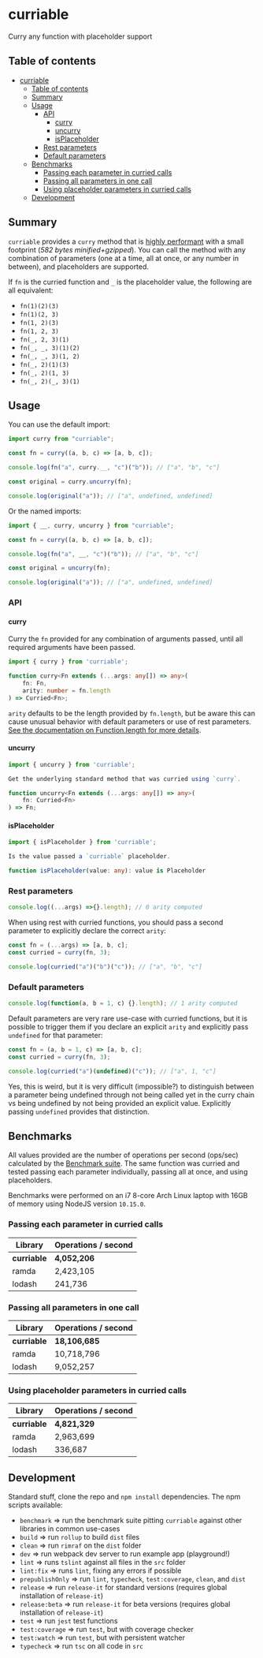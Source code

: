 # curriable

Curry any function with placeholder support

## Table of contents

- [curriable](#curriable)
  - [Table of contents](#Table-of-contents)
  - [Summary](#Summary)
  - [Usage](#Usage)
    - [API](#API)
      - [curry](#curry)
      - [uncurry](#uncurry)
      - [isPlaceholder](#isPlaceholder)
    - [Rest parameters](#Rest-parameters)
    - [Default parameters](#Default-parameters)
  - [Benchmarks](#Benchmarks)
    - [Passing each parameter in curried calls](#Passing-each-parameter-in-curried-calls)
    - [Passing all parameters in one call](#Passing-all-parameters-in-one-call)
    - [Using placeholder parameters in curried calls](#Using-placeholder-parameters-in-curried-calls)
  - [Development](#Development)

## Summary

`curriable` provides a `curry` method that is [highly performant](#benchmarks) with a small footprint (_582 bytes minified+gzipped_). You can call the method with any combination of parameters (one at a time, all at once, or any number in between), and placeholders are supported.

If `fn` is the curried function and `_` is the placeholder value, the following are all equivalent:

- `fn(1)(2)(3)`
- `fn(1)(2, 3)`
- `fn(1, 2)(3)`
- `fn(1, 2, 3)`
- `fn(_, 2, 3)(1)`
- `fn(_, _, 3)(1)(2)`
- `fn(_, _, 3)(1, 2)`
- `fn(_, 2)(1)(3)`
- `fn(_, 2)(1, 3)`
- `fn(_, 2)(_, 3)(1)`

## Usage

You can use the default import:

```ts
import curry from "curriable";

const fn = curry((a, b, c) => [a, b, c]);

console.log(fn("a", curry.__, "c")("b")); // ["a", "b", "c"]

const original = curry.uncurry(fn);

console.log(original("a")); // ["a", undefined, undefined]
```

Or the named imports:

```ts
import { __, curry, uncurry } from "curriable";

const fn = curry((a, b, c) => [a, b, c]);

console.log(fn("a", __, "c")("b")); // ["a", "b", "c"]

const original = uncurry(fn);

console.log(original("a")); // ["a", undefined, undefined]
```

### API

#### curry

Curry the `fn` provided for any combination of arguments passed, until all required arguments have been passed.

```ts
import { curry } from 'curriable';

function curry<Fn extends (...args: any[]) => any>(
    fn: Fn, 
    arity: number = fn.length
) => Curried<Fn>;
```

`arity` defaults to be the length provided by `fn.length`, but be aware this can cause unusual behavior with default parameters or use of rest parameters. [See the documentation on Function.length for more details](https://developer.mozilla.org/en-US/docs/Web/JavaScript/Reference/Global_Objects/Function/length).

#### uncurry

```ts
import { uncurry } from 'curriable';

Get the underlying standard method that was curried using `curry`.

function uncurry<Fn extends (...args: any[]) => any>(
    fn: Curried<Fn>
) => Fn;
```

#### isPlaceholder

```ts
import { isPlaceholder } from 'curriable';

Is the value passed a `curriable` placeholder.

function isPlaceholder(value: any): value is Placeholder
```

### Rest parameters

```ts
console.log((...args) =>{}.length); // 0 arity computed
```

When using rest with curried functions, you should pass a second parameter to explicitly declare the correct `arity`:

```ts
const fn = (...args) => [a, b, c];
const curried = curry(fn, 3);

console.log(curried("a")("b")("c")); // ["a", "b", "c"]
```

### Default parameters

```ts
console.log(function(a, b = 1, c) {}.length); // 1 arity computed
```

Default parameters are very rare use-case with curried functions, but it is possible to trigger them if you declare an explicit `arity` and explicitly pass `undefined` for that parameter:

```ts
const fn = (a, b = 1, c) => [a, b, c];
const curried = curry(fn, 3);

console.log(curried("a")(undefined)("c")); // ["a", 1, "c"]
```

Yes, this is weird, but it is very difficult (impossible?) to distinguish between a parameter being undefined through not being called yet in the curry chain vs being undefined by not being provided an explicit value. Explicitly passing `undefined` provides that distinction.

## Benchmarks

All values provided are the number of operations per second (ops/sec) calculated by the [Benchmark suite](https://benchmarkjs.com/). The same function was curried and tested passing each parameter individually, passing all at once, and using placeholders.

Benchmarks were performed on an i7 8-core Arch Linux laptop with 16GB of memory using NodeJS version `10.15.0`.

### Passing each parameter in curried calls

| Library       | Operations / second |
| ------------- | ------------------- |
| **curriable** | **4,052,206**       |
| ramda         | 2,423,105           |
| lodash        | 241,736             |

### Passing all parameters in one call

| Library       | Operations / second |
| ------------- | ------------------- |
| **curriable** | **18,106,685**      |
| ramda         | 10,718,796          |
| lodash        | 9,052,257           |

### Using placeholder parameters in curried calls

| Library       | Operations / second |
| ------------- | ------------------- |
| **curriable** | **4,821,329**       |
| ramda         | 2,963,699           |
| lodash        | 336,687             |

## Development

Standard stuff, clone the repo and `npm install` dependencies. The npm scripts available:

- `benchmark` => run the benchmark suite pitting `curriable` against other libraries in common use-cases
- `build` => run `rollup` to build `dist` files
- `clean` => run `rimraf` on the `dist` folder
- `dev` => run webpack dev server to run example app (playground!)
- `lint` => runs `tslint` against all files in the `src` folder
- `lint:fix` => runs `lint`, fixing any errors if possible
- `prepublishOnly` => run `lint`, `typecheck`, `test:coverage`, `clean`, and `dist`
- `release` => run `release-it` for standard versions (requires global installation of `release-it`)
- `release:beta` => run `release-it` for beta versions (requires global installation of `release-it`)
- `test` => run `jest` test functions
- `test:coverage` => run `test`, but with coverage checker
- `test:watch` => run `test`, but with persistent watcher
- `typecheck` => run `tsc` on all code in `src`
